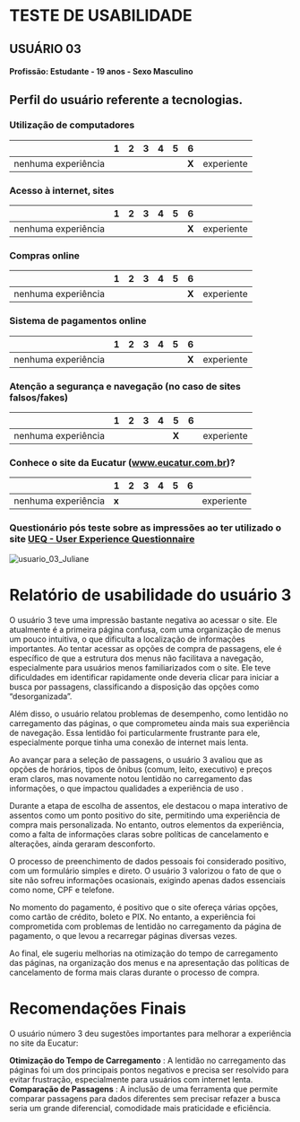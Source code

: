 # TESTE DE USABILIDADE
## USUÁRIO 03

#### Profissão: Estudante - 19 anos - Sexo Masculino

## Perfil do usuário referente a tecnologias.

### Utilização de computadores
| | 1 | 2 | 3 | 4 | 5 | 6 | |
| --- | --- | --- | --- | --- | --- | --- | --- |
| nenhuma experiência | | | | | | **X** | experiente |

### Acesso à internet, sites
| | 1 | 2 | 3 | 4 | 5 | 6 | |
| --- | --- | --- | --- | --- | --- | --- | --- |
| nenhuma experiência | | | | | | **X** | experiente |


### Compras online
| | 1 | 2 | 3 | 4 | 5 | 6 | |
| --- | --- | --- | --- | --- | --- | --- | --- |
| nenhuma experiência | | | | | | **X** | experiente |


### Sistema de pagamentos online
| | 1 | 2 | 3 | 4 | 5 | 6 | |
| --- | --- | --- | --- | --- | --- | --- | --- |
| nenhuma experiência | | | | | | **X** | experiente |

### Atenção a segurança e navegação (no caso de sites falsos/fakes)
| | 1 | 2 | 3 | 4 | 5 | 6 | |
| --- | --- | --- | --- | --- | --- | --- | --- |
| nenhuma experiência | | | | | **X** | | experiente |

### Conhece o site da Eucatur (www.eucatur.com.br)?
|                       | 1 | 2 | 3 | 4 | 5  | 6  |                      |
| --------------------- |---|---|---|---|----|----|---------------------- |
| nenhuma experiência   | **x**  |  |   |   |    |    | experiente            |


### Questionário pós teste sobre as impressões ao ter utilizado o site [UEQ - User Experience Questionnaire](https://www.ueq-online.org/)
![usuario_03_Juliane](https://github.com/user-attachments/assets/bd2fb7a9-56b3-4c13-8ec8-23a0ed8bcc4e)

# Relatório de usabilidade do usuário 3 
O usuário 3 teve uma impressão bastante negativa ao acessar o site. Ele atualmente é a primeira página confusa, com uma organização de menus um pouco intuitiva, o que dificulta a localização de informações importantes. Ao tentar acessar as opções de compra de passagens, ele é específico de que a estrutura dos menus não facilitava a navegação, especialmente para usuários menos familiarizados com o site. Ele teve dificuldades em identificar rapidamente onde deveria clicar para iniciar a busca por passagens, classificando a disposição das opções como “desorganizada”.

Além disso, o usuário relatou problemas de desempenho, como lentidão no carregamento das páginas, o que comprometeu ainda mais sua experiência de navegação. Essa lentidão foi particularmente frustrante para ele, especialmente porque tinha uma conexão de internet mais lenta.

Ao avançar para a seleção de passagens, o usuário 3 avaliou que as opções de horários, tipos de ônibus (comum, leito, executivo) e preços eram claros, mas novamente notou lentidão no carregamento das informações, o que impactou qualidades a experiência de uso .

Durante a etapa de escolha de assentos, ele destacou o mapa interativo de assentos como um ponto positivo do site, permitindo uma experiência de compra mais personalizada. No entanto, outros elementos da experiência, como a falta de informações claras sobre políticas de cancelamento e alterações, ainda geraram desconforto.

O processo de preenchimento de dados pessoais foi considerado positivo, com um formulário simples e direto. O usuário 3 valorizou o fato de que o site não sofreu informações ocasionais, exigindo apenas dados essenciais como nome, CPF e telefone.

No momento do pagamento, é positivo que o site ofereça várias opções, como cartão de crédito, boleto e PIX. No entanto, a experiência foi comprometida com problemas de lentidão no carregamento da página de pagamento, o que levou a recarregar páginas diversas vezes.

Ao final, ele sugeriu melhorias na otimização do tempo de carregamento das páginas, na organização dos menus e na apresentação das políticas de cancelamento de forma mais claras durante o processo de compra.

# Recomendações Finais
O usuário número 3 deu sugestões importantes para melhorar a experiência no site da Eucatur:

**Otimização do Tempo de Carregamento** : A lentidão no carregamento das páginas foi um dos principais pontos negativos e precisa ser resolvido para evitar frustração, especialmente para usuários com internet lenta.
**Comparação de Passagens** : A inclusão de uma ferramenta que permite comparar passagens para dados diferentes sem precisar refazer a busca seria um grande diferencial, comodidade mais praticidade e eficiência.
